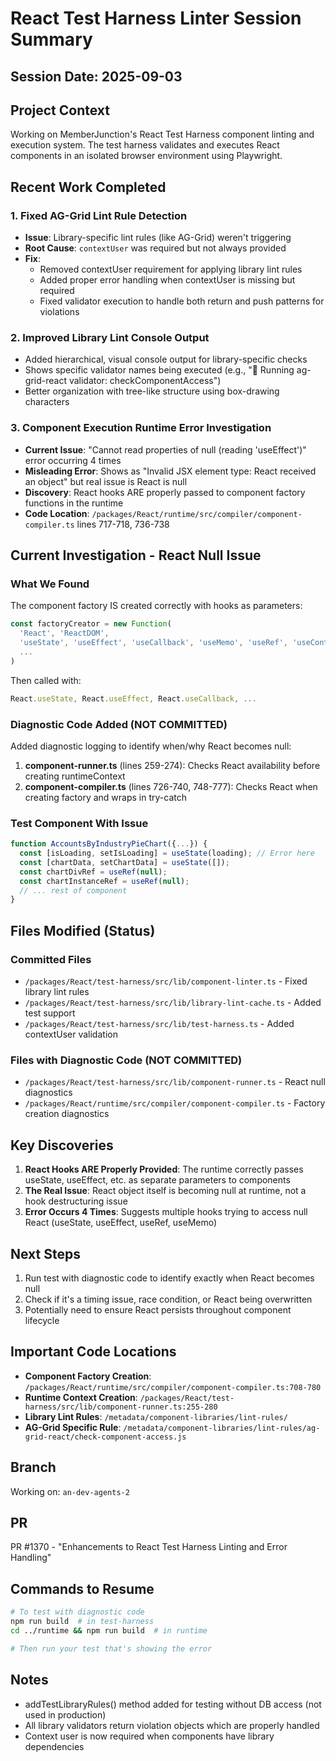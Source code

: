 # React Test Harness Linter Session Summary

## Session Date: 2025-09-03

## Project Context
Working on MemberJunction's React Test Harness component linting and execution system. The test harness validates and executes React components in an isolated browser environment using Playwright.

## Recent Work Completed

### 1. Fixed AG-Grid Lint Rule Detection
- **Issue**: Library-specific lint rules (like AG-Grid) weren't triggering
- **Root Cause**: `contextUser` was required but not always provided
- **Fix**: 
  - Removed contextUser requirement for applying library lint rules
  - Added proper error handling when contextUser is missing but required
  - Fixed validator execution to handle both return and push patterns for violations

### 2. Improved Library Lint Console Output
- Added hierarchical, visual console output for library-specific checks
- Shows specific validator names being executed (e.g., "🔬 Running ag-grid-react validator: checkComponentAccess")
- Better organization with tree-like structure using box-drawing characters

### 3. Component Execution Runtime Error Investigation
- **Current Issue**: "Cannot read properties of null (reading 'useEffect')" error occurring 4 times
- **Misleading Error**: Shows as "Invalid JSX element type: React received an object" but real issue is React is null
- **Discovery**: React hooks ARE properly passed to component factory functions in the runtime
- **Code Location**: `/packages/React/runtime/src/compiler/component-compiler.ts` lines 717-718, 736-738

## Current Investigation - React Null Issue

### What We Found
The component factory IS created correctly with hooks as parameters:
```javascript
const factoryCreator = new Function(
  'React', 'ReactDOM',
  'useState', 'useEffect', 'useCallback', 'useMemo', 'useRef', 'useContext', 'useReducer', 'useLayoutEffect',
  ...
)
```

Then called with:
```javascript
React.useState, React.useEffect, React.useCallback, ...
```

### Diagnostic Code Added (NOT COMMITTED)
Added diagnostic logging to identify when/why React becomes null:

1. **component-runner.ts** (lines 259-274): Checks React availability before creating runtimeContext
2. **component-compiler.ts** (lines 726-740, 748-777): Checks React when creating factory and wraps in try-catch

### Test Component With Issue
```javascript
function AccountsByIndustryPieChart({...}) {
  const [isLoading, setIsLoading] = useState(loading); // Error here
  const [chartData, setChartData] = useState([]);
  const chartDivRef = useRef(null);
  const chartInstanceRef = useRef(null);
  // ... rest of component
}
```

## Files Modified (Status)

### Committed Files
- `/packages/React/test-harness/src/lib/component-linter.ts` - Fixed library lint rules
- `/packages/React/test-harness/src/lib/library-lint-cache.ts` - Added test support
- `/packages/React/test-harness/src/lib/test-harness.ts` - Added contextUser validation

### Files with Diagnostic Code (NOT COMMITTED)
- `/packages/React/test-harness/src/lib/component-runner.ts` - React null diagnostics
- `/packages/React/runtime/src/compiler/component-compiler.ts` - Factory creation diagnostics

## Key Discoveries

1. **React Hooks ARE Properly Provided**: The runtime correctly passes useState, useEffect, etc. as separate parameters to components
2. **The Real Issue**: React object itself is becoming null at runtime, not a hook destructuring issue
3. **Error Occurs 4 Times**: Suggests multiple hooks trying to access null React (useState, useEffect, useRef, useMemo)

## Next Steps

1. Run test with diagnostic code to identify exactly when React becomes null
2. Check if it's a timing issue, race condition, or React being overwritten
3. Potentially need to ensure React persists throughout component lifecycle

## Important Code Locations

- **Component Factory Creation**: `/packages/React/runtime/src/compiler/component-compiler.ts:708-780`
- **Runtime Context Creation**: `/packages/React/test-harness/src/lib/component-runner.ts:255-280`
- **Library Lint Rules**: `/metadata/component-libraries/lint-rules/`
- **AG-Grid Specific Rule**: `/metadata/component-libraries/lint-rules/ag-grid-react/check-component-access.js`

## Branch
Working on: `an-dev-agents-2`

## PR
PR #1370 - "Enhancements to React Test Harness Linting and Error Handling"

## Commands to Resume
```bash
# To test with diagnostic code
npm run build  # in test-harness
cd ../runtime && npm run build  # in runtime

# Then run your test that's showing the error
```

## Notes
- addTestLibraryRules() method added for testing without DB access (not used in production)
- All library validators return violation objects which are properly handled
- Context user is now required when components have library dependencies